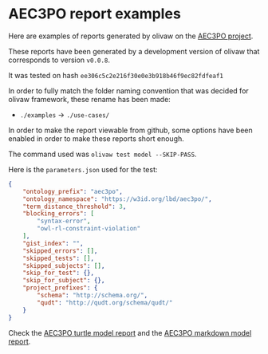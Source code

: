 # AEC3PO report examples

Here are examples of reports generated by olivaw on the [AEC3PO project](https://github.com/Accord-Project/aec3po).

These reports have been generated by a development version of olivaw that corresponds to version `v0.0.8`.

It was tested on hash `ee306c5c2e216f30e0e3b918b46f9ec82fdfeaf1`

In order to fully match the folder naming convention that was decided for olivaw framework, these rename has been made:

* `./examples` -> `./use-cases/`

In order to make the report viewable from github, some options have been enabled in order to make these reports short enough.

The command used was `olivaw test model --SKIP-PASS`.

Here is the `parameters.json` used for the test:

```json
{
    "ontology_prefix": "aec3po",
    "ontology_namespace": "https://w3id.org/lbd/aec3po/",
    "term_distance_threshold": 3,
    "blocking_errors": [
        "syntax-error",
        "owl-rl-constraint-violation"
    ],
    "gist_index": "",
    "skipped_errors": [],
    "skipped_tests": [],
    "skipped_subjects": [],
    "skip_for_test": {},
    "skip_for_subject": {},
    "project_prefixes": {
        "schema": "http://schema.org/",
        "qudt": "http://qudt.org/schema/qudt/"
    }
}
```

Check the [AEC3PO turtle model report](./model-test-manual-NicoRobertIn-2025-06-19T19-31-28.ttl) and the [AEC3PO markdown model report](./model-test-manual-NicoRobertIn-2025-06-19T19-31-28.md).